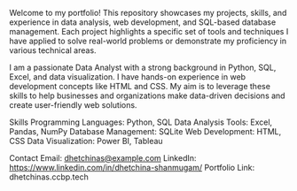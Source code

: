 Welcome to my portfolio! This repository showcases my projects, skills, and experience in data analysis, web development, and SQL-based database management. Each project highlights a specific set of tools and techniques I have applied to solve real-world problems or demonstrate my proficiency in various technical areas.

I am a passionate Data Analyst with a strong background in Python, SQL, Excel, and data visualization. I have hands-on experience in web development concepts like HTML and CSS. My aim is to leverage these skills to help businesses and organizations make data-driven decisions and create user-friendly web solutions.

Skills
Programming Languages: Python, SQL
Data Analysis Tools: Excel, Pandas, NumPy
Database Management: SQLite
Web Development: HTML, CSS
Data Visualization: Power BI, Tableau

Contact
Email: dhetchinas@example.com
LinkedIn: https://www.linkedin.com/in/dhetchina-shanmugam/
Portfolio Link: dhetchinas.ccbp.tech
